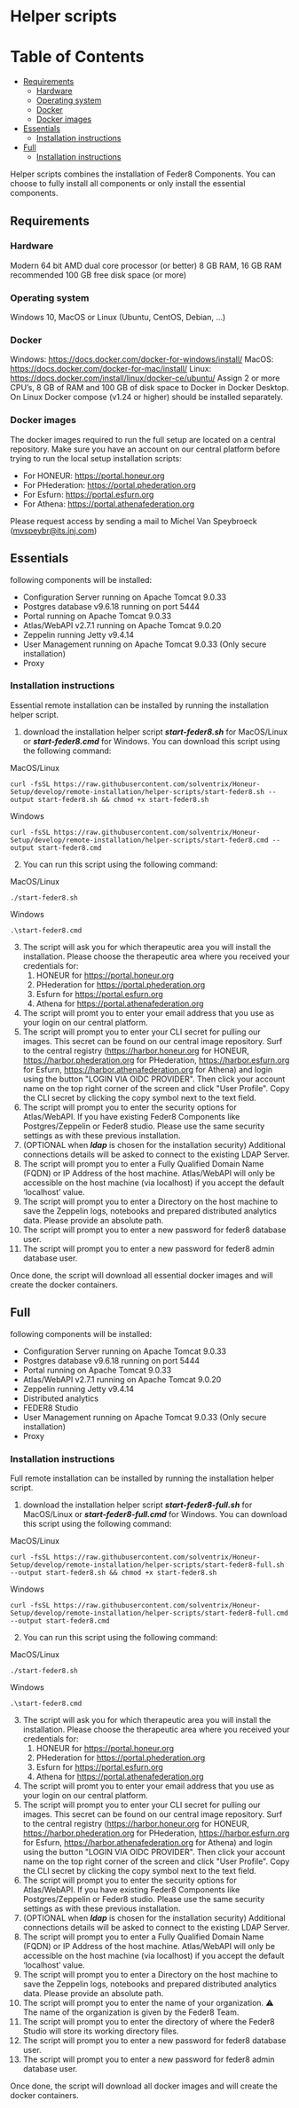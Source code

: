# Helper scripts

Table of Contents
=================
  * [Requirements](#requirements)
    * [Hardware](#hardware)
    * [Operating system](#operating-system)
    * [Docker](#docker)
    * [Docker images](#docker-images)
  * [Essentials](#essentials)
    * [Installation instructions](#essential-installation-instruction)
  * [Full](#full)
    * [Installation instructions](#full-installation-instruction)

Helper scripts combines the installation of Feder8 Components. You can choose to fully install all components or only install the essential components.

## Requirements

### Hardware
Modern 64 bit AMD dual core processor (or better)
8 GB RAM, 16 GB RAM recommended
100 GB free disk space (or more)

### Operating system
Windows 10, MacOS or Linux (Ubuntu, CentOS, Debian, …)

### Docker
Windows: https://docs.docker.com/docker-for-windows/install/
MacOS: https://docs.docker.com/docker-for-mac/install/
Linux: https://docs.docker.com/install/linux/docker-ce/ubuntu/
Assign 2 or more CPU’s, 8 GB of RAM and 100 GB of disk space to Docker in Docker Desktop.
On Linux Docker compose (v1.24 or higher) should be installed separately.

### Docker images
The docker images required to run the full setup are located on a central repository. Make sure you have an account on our central platform before trying to run the local setup installation scripts:

  * For HONEUR: https://portal.honeur.org
  * For PHederation: https://portal.phederation.org
  * For Esfurn: https://portal.esfurn.org
  * For Athena: https://portal.athenafederation.org

Please request access by sending a mail to Michel Van Speybroeck (mvspeybr@its.jnj.com)

## Essentials
following components will be installed:
  * Configuration Server running on Apache Tomcat 9.0.33
  * Postgres database v9.6.18 running on port 5444
  * Portal running on Apache Tomcat 9.0.33
  * Atlas/WebAPI v2.7.1 running on Apache Tomcat 9.0.20
  * Zeppelin running Jetty v9.4.14
  * User Management running on Apache Tomcat 9.0.33 (Only secure installation)
  * Proxy

### <a id="essential-installation-instruction"></a>Installation instructions
Essential remote installation can be installed by running the installation helper script.

1. download the installation helper script **_start-feder8.sh_** for MacOS/Linux or **_start-feder8.cmd_** for Windows. You can download this script using the following command:

MacOS/Linux
```
curl -fsSL https://raw.githubusercontent.com/solventrix/Honeur-Setup/develop/remote-installation/helper-scripts/start-feder8.sh --output start-feder8.sh && chmod +x start-feder8.sh
```

Windows
```
curl -fsSL https://raw.githubusercontent.com/solventrix/Honeur-Setup/develop/remote-installation/helper-scripts/start-feder8.cmd --output start-feder8.cmd
```

2. You can run this script using the following command:

MacOS/Linux
```
./start-feder8.sh
```

Windows
```
.\start-feder8.cmd
```
3. The script will ask you for which therapeutic area you will install the installation. Please choose the therapeutic area where you received your credentials for:
   1. HONEUR for https://portal.honeur.org
   2. PHederation for https://portal.phederation.org
   3. Esfurn for https://portal.esfurn.org
   4. Athena for https://portal.athenafederation.org
4. The script will promt you to enter your email address that you use as your login on our central platform.
5. The script will prompt you to enter your CLI secret for pulling our images. This secret can be found on our central image repository. Surf to the central registry (https://harbor.honeur.org for HONEUR, https://harbor.phederation.org for PHederation, https://harbor.esfurn.org for Esfurn, https://harbor.athenafederation.org for Athena) and login using the button \"LOGIN VIA OIDC PROVIDER\". Then click your account name on the top right corner of the screen and click \"User Profile\". Copy the CLI secret by clicking the copy symbol next to the text field.
6. The script will prompt you to enter the security options for Atlas/WebAPI. If you have existing Feder8 Components like Postgres/Zeppelin or Feder8 studio. Please use the same security settings as with these previous installation.
7. (OPTIONAL when **_ldap_** is chosen for the installation security) Additional connections details will be asked to connect to the existing LDAP Server.
8. The script will prompt you to enter a Fully Qualified Domain Name (FQDN) or IP Address of the host machine. Atlas/WebAPI will only be accessible on the host machine (via localhost) if you accept the default ‘localhost’ value.
9. The script will prompt you to enter a Directory on the host machine to save the Zeppelin logs, notebooks and prepared distributed analytics data. Please provide an absolute path.
10. The script will prompt you to enter a new password for feder8 database user.
11. The script will prompt you to enter a new password for feder8 admin database user.

Once done, the script will download all essential docker images and will create the docker containers.

## Full
following components will be installed:
  * Configuration Server running on Apache Tomcat 9.0.33
  * Postgres database v9.6.18 running on port 5444
  * Portal running on Apache Tomcat 9.0.33
  * Atlas/WebAPI v2.7.1 running on Apache Tomcat 9.0.20
  * Zeppelin running Jetty v9.4.14
  * Distributed analytics
  * FEDER8 Studio
  * User Management running on Apache Tomcat 9.0.33 (Only secure installation)
  * Proxy

### <a id="full-installation-instruction"></a>Installation instructions
Full remote installation can be installed by running the installation helper script.

1. download the installation helper script **_start-feder8-full.sh_** for MacOS/Linux or **_start-feder8-full.cmd_** for Windows. You can download this script using the following command:

MacOS/Linux
```
curl -fsSL https://raw.githubusercontent.com/solventrix/Honeur-Setup/develop/remote-installation/helper-scripts/start-feder8-full.sh --output start-feder8.sh && chmod +x start-feder8.sh
```

Windows
```
curl -fsSL https://raw.githubusercontent.com/solventrix/Honeur-Setup/develop/remote-installation/helper-scripts/start-feder8-full.cmd --output start-feder8.cmd
```

2. You can run this script using the following command:

MacOS/Linux
```
./start-feder8.sh
```

Windows
```
.\start-feder8.cmd
```
3. The script will ask you for which therapeutic area you will install the installation. Please choose the therapeutic area where you received your credentials for:
   1. HONEUR for https://portal.honeur.org
   2. PHederation for https://portal.phederation.org
   3. Esfurn for https://portal.esfurn.org
   4. Athena for https://portal.athenafederation.org
4. The script will promt you to enter your email address that you use as your login on our central platform.
5. The script will prompt you to enter your CLI secret for pulling our images. This secret can be found on our central image repository. Surf to the central registry (https://harbor.honeur.org for HONEUR, https://harbor.phederation.org for PHederation, https://harbor.esfurn.org for Esfurn, https://harbor.athenafederation.org for Athena) and login using the button \"LOGIN VIA OIDC PROVIDER\". Then click your account name on the top right corner of the screen and click \"User Profile\". Copy the CLI secret by clicking the copy symbol next to the text field.
6. The script will prompt you to enter the security options for Atlas/WebAPI. If you have existing Feder8 Components like Postgres/Zeppelin or Feder8 studio. Please use the same security settings as with these previous installation.
7. (OPTIONAL when **_ldap_** is chosen for the installation security) Additional connections details will be asked to connect to the existing LDAP Server.
8. The script will prompt you to enter a Fully Qualified Domain Name (FQDN) or IP Address of the host machine. Atlas/WebAPI will only be accessible on the host machine (via localhost) if you accept the default ‘localhost’ value.
9. The script will prompt you to enter a Directory on the host machine to save the Zeppelin logs, notebooks and prepared distributed analytics data. Please provide an absolute path.
10. The script will prompt you to enter the name of your organization. :warning: The name of the organization is given by the Feder8 Team.
11. The script will prompt you to enter the directory of where the Feder8 Studio will store its working directory files.
12. The script will prompt you to enter a new password for feder8 database user.
13. The script will prompt you to enter a new password for feder8 admin database user.

Once done, the script will download all docker images and will create the docker containers.
